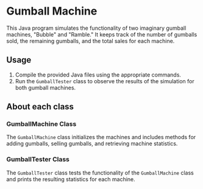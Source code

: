 # Gumball Machine 
This Java program simulates the functionality of two imaginary gumball machines, "Bubble" and "Ramble." It keeps track of the number of gumballs sold, the remaining gumballs, and the total sales for each machine.

## Usage
1. Compile the provided Java files using the appropriate commands.
2. Run the `GumballTester` class to observe the results of the simulation for both gumball machines.

## About each class
### GumballMachine Class
The `GumballMachine` class initializes the machines and includes methods for adding gumballs, selling gumballs, and retrieving machine statistics.
### GumballTester Class
The `GumballTester` class tests the functionality of the `GumballMachine` class and prints the resulting statistics for each machine.
